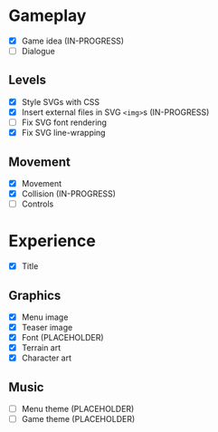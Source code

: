 # Gameplay
- [x] Game idea (IN-PROGRESS)
- [ ] Dialogue

## Levels
- [x] Style SVGs with CSS
- [x] Insert external files in SVG `<img>`s (IN-PROGRESS)
- [ ] Fix SVG font rendering
- [x] Fix SVG line-wrapping

## Movement
- [x] Movement
- [x] Collision (IN-PROGRESS)
- [ ] Controls

# Experience
- [x] Title

## Graphics
- [x] Menu image
- [x] Teaser image
- [x] Font (PLACEHOLDER)
- [x] Terrain art
- [x] Character art

## Music
- [ ] Menu theme (PLACEHOLDER)
- [ ] Game theme (PLACEHOLDER)